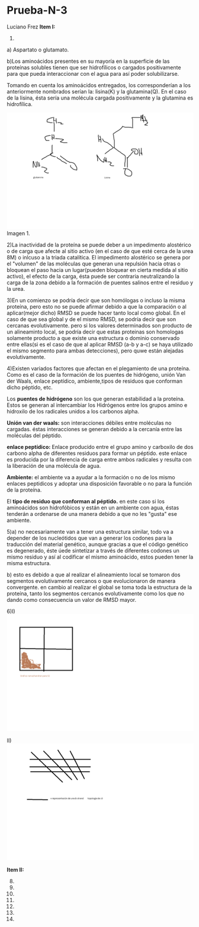 # Prueba-N-3
Luciano Frez
**Item I:**

1)
a) Aspartato o glutamato.

b)Los aminoácidos presentes en su mayoría en la superficie de las proteínas solubles tienen que ser hidrofílicos o cargados positivamente para que pueda interaccionar con el agua para así poder solubilizarse.

Tomando en cuenta los aminoácidos entregados, los corresponderían a los anteriormente nombrados serían la: lisina(K) y la glutamina(Q). En el caso de la lisina, ésta sería una molécula cargada positivamente y la glutamina es hidrofílica.

![imagen 1](https://github.com/MrPiggie/Prueba-N-3/blob/master/imagen%201.png?raw=true)
Imagen 1.

2)La inactividad de la proteína se puede deber a un impedimento alostérico o de carga que afecte al sitio activo (en el caso de que esté cerca de la urea 8M) o inlcuso a la triada catalítica. El impedimento alostérico se genera por el "volumen" de las moléculas que generan una repulsión hacia otras o bloquean el paso hacia un lugar(pueden bloquear en cierta medida al sitio activo), el efecto de la carga, ésta puede ser contraria neutralizando la carga de la zona debido a la formación de puentes salinos entre el residuo y la urea.

3)En un comienzo se podría decir que son homólogas o incluso la misma proteína, pero esto no se puede afirmar debido a que la comparación o al aplicar(mejor dicho) RMSD se puede hacer tanto local como global. En el caso de que sea global y de el mismo RMSD, se podría decir que son cercanas evolutivamente. pero si los valores determinados son producto de un alineaminto local, se podría decir que estas proteinas son homologas solamente producto a que existe una estructura o dominio conservado entre ellas(si es el caso de que al aplicar RMSD (a-b y a-c) se haya utilizado el mismo segmento para ambas detecciones), pero quwe están alejadas evolutivamente.

4)Existen variados factores que afectan en el plegamiento de una proteína. Como es el caso de la formación de los puentes de hidrógeno, unión Van der Waals, enlace peptídico, ambiente,tipos de residuos que conforman dicho péptido, etc.

Los **puentes de hidrógeno** son los que generan estabilidad a la proteína. Estos se generan al intercambiar los Hidrógenos entre los grupos amino e hidroxilo de los radicales unidos a los carbonos alpha.

**Unión van der waals:** son interacciones débiles entre moléculas no cargadas. éstas interacciones se generan debido a la cercanía entre las moléculas del péptido.

**enlace peptídico:** Enlace producido entre el grupo amino y carboxilo de dos carbono alpha de diferentes residuos para formar un péptido. este enlace es producida por la diferencia de carga entre ambos radicales y resulta con la liberación de una molécula de agua.

**Ambiente:** el ambiente va a ayudar a la formación o no de los mismo enlaces peptidicos y adoptar una disposición favorable o no para la función de la proteína.

El **tipo de residuo que conforman al péptido.** en este caso si los aminoácidos son hidrofóbicos y están en un ambiente con agua, éstas tenderán a ordenarse de una manera debido a que no les "gusta" ese ambiente.


5)a) no necesariamente van a tener una estructura similar, todo va a depender de los nucleótidos que van a generar los codones para la traducción del material genético, aunque gracias a que el código genético es degenerado, éste úede sintetizar a través de diferentes codones un mismo residuo y así al codificar el mismo aminoácido, estos pueden tener la misma estructura.

b) esto es debido a que al realizar el alineamiento local se tomaron dos segmentos evolutivamente cercanos o que evolucionaron de manera convergente. en cambio al realizar el global se toma toda la estructura de la proteína, tanto los segmentos cercanos evolutivamente como los que no dando como consecuencia un valor de RMSD mayor.

6)I)
![IMAHBE](https://github.com/MrPiggie/Prueba-N-3/blob/master/S2.png?raw=true)

II)
![dsfsg](https://github.com/MrPiggie/Prueba-N-3/blob/master/s3.png?raw=true)


**Item II:**

8)

9)

10)

11)

12)

13)

14)
